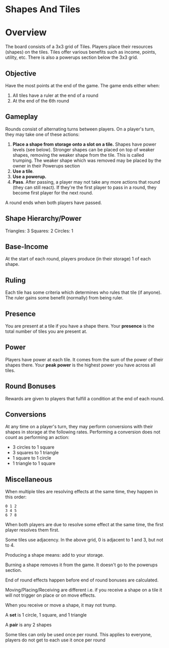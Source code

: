 # Shapes And Tiles

# Overview
The board consists of a 3x3 grid of Tiles. Players place their resources (shapes) on the tiles. Tiles offer various benefits such as income, points, utility, etc. There is also a powerups section below the 3x3 grid.

## Objective
Have the most points at the end of the game. The game ends either when:
1. All tiles have a ruler at the end of a round
2. At the end of the 6th round
## Gameplay

Rounds consist of alternating turns between players. On a player's turn, they may take one of these actions:

1. **Place a shape from storage onto a slot on a tile.** Shapes have power levels (see below). Stronger shapes can be placed on top of weaker shapes, removing the weaker shape from the tile. This is called trumping. The weaker shape which was removed may be placed by the owner in their Powerups section
2. **Use a tile**.
3. **Use a powerup.**
4. **Pass**. After passing, a player may not take any more actions that round (they can still react). If they're the first player to pass in a round, they become first player for the next round.

A round ends when both players have passed. 

## Shape Hierarchy/Power

Triangles: 3
Squares: 2
Circles: 1

## Base-Income
At the start of each round, players produce (in their storage) 1 of each shape.

## Ruling
Each tile has some criteria which determines who rules that tile (if anyone). The ruler gains some benefit (normally) from being ruler. 

## Presence
You are present at a tile if you have a shape there. Your **presence** is the total number of tiles you are present at.

## Power
Players have power at each tile. It comes from the sum of the power of their shapes there. Your **peak power** is the highest power you have across all tiles.

## Round Bonuses
Rewards are given to players that fulfill a condition at the end of each round.

## Conversions
At any time on a player's turn, they may perform conversions with their shapes in storage at the following rates. Performing a conversion does not count as performing an action:

- 3 circles to 1 square
- 3 squares to 1 triangle
- 1 square to 1 circle
- 1 triangle to 1 square

## Miscellaneous

When multiple tiles are resolving effects at the same time, they happen in this order:

```
0 1 2 
3 4 5 
6 7 8
```

When both players are due to resolve some effect at the same time, the first player resolves them first. 

Some tiles use adjacency. In the above grid, 0 is adjacent to 1 and 3, but not to 4. 

Producing a shape means: add to your storage.

Burning a shape removes it from the game. It doesn't go to the powerups section.

End of round effects happen before end of round bonuses are calculated.

Moving/Placing/Receiving are different i.e. if you receive a shape on a tile it will not trigger on place or on move effects.

When you receive or move a shape, it may not trump.

A **set** is 1 circle, 1 square, and 1 triangle

A **pair** is any 2 shapes

Some tiles can only be used once per round. This applies to everyone, players do not get to each use it once per round